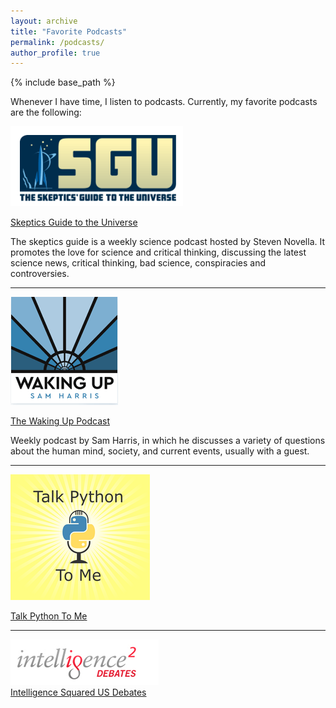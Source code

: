 ```yaml
---
layout: archive
title: "Favorite Podcasts"
permalink: /podcasts/
author_profile: true
---
```


{% include base_path %}

Whenever I have time, I listen to podcasts. Currently, my favorite podcasts are the following:

![](../images/skeptics_guide.png)   
   
[Skeptics Guide to the Universe](https://www.theskepticsguide.org/)

The skeptics guide is a weekly science podcast hosted by Steven Novella. It promotes the love for science and critical thinking, discussing the latest science news, critical thinking, bad science, conspiracies and controversies.

---
![](../images/waking_up_podcast.png)   
   
[The Waking Up Podcast](https://samharris.org/podcast/)

Weekly podcast by Sam Harris, in which he discusses a variety of questions about the human mind, society, and current events, usually with a guest.

---
![](../images/talk_python.png)   
   
[Talk Python To Me](https://talkpython.fm/)


---
   
![](../images/intelligence_squared.png)   
[Intelligence Squared US Debates](https://www.intelligencesquaredus.org/)
